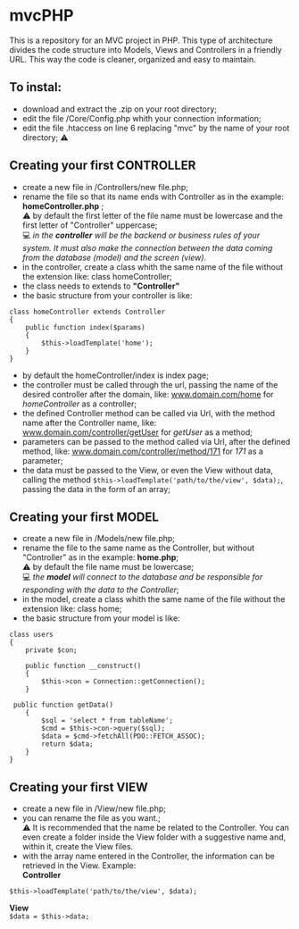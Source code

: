 # mvcPHP
This is a repository for an MVC project in PHP. This type of architecture divides the code structure into Models, Views and Controllers in a friendly URL. This way the code is cleaner, organized and easy to maintain.

## To instal:<br>
- download and extract the .zip on your root directory;<br>
- edit the file /Core/Config.php whith your connection information;<br>
- edit the file .htaccess on line 6 replacing "mvc" by the name of your root directory; :warning:

## Creating your first CONTROLLER
- create a new file in /Controllers/new file.php;
- rename the file so that its name ends with Controller as in the example: __homeController.php__ ;<br>
:warning: by default the first letter of the file name must be lowercase and the first letter of "Controller" uppercase;<br>
:computer: _in the __controller__ will be the backend or business rules of your system. It must also make the connection between the data coming from the database (model) and the screen (view)._
- in the controller, create a class whith the same name of the file without the extension like:  class homeController;
- the class needs to extends to __"Controller"__
- the basic structure from your controller is like: <br>
```
class homeController extends Controller
{
    public function index($params)
    {
        $this->loadTemplate('home');
    }
}
```

- by default the homeController/index is index page;
- the controller must be called through the url, passing the name of the desired controller after the domain, like: www.domain.com/home for _homeController_ as a controller;
- the defined Controller method can be called via Url, with the method name after the Controller name, like: www.domain.com/controller/getUser for _getUser_ as a method;
- parameters can be passed to the method called via Url, after the defined method, like:  www.domain.com/controller/method/171 for _171_ as a parameter;
- the data must be passed to the View, or even the View without data, calling the method ```$this->loadTemplate('path/to/the/view', $data);```, passing the data in the form of an array;
## Creating your first MODEL
- create a new file in /Models/new file.php;
- rename the file to the same name as the Controller, but without "Controller" as in the example: __home.php__;<br>
:warning: by default the file name must be lowercase;<br>
:computer: _the __model__ will connect to the database and be responsible for responding with the data to the Controller_;<br>
- in the model, create a class whith the same name of the file without the extension like:  class home;
- the basic structure from your model is like: <br>
```
class users
{
    private $con;

    public function __construct()
    {
        $this->con = Connection::getConnection();
    }

 public function getData()
    {
        $sql = 'select * from tableName';
        $cmd = $this->con->query($sql);
        $data = $cmd->fetchAll(PDO::FETCH_ASSOC);
        return $data;
    }
}
 ```
 ## Creating your first VIEW
 - create a new file in /View/new file.php;
 - you can rename the file as you want.;<br>
:warning: It is recommended that the name be related to the Controller. You can even create a folder inside the View folder with a suggestive name and, within it, create the View files.<br>
- with the array name entered in the Controller, the information can be retrieved in the View. Example:<br>
__Controller__<br>
```
$this->loadTemplate('path/to/the/view', $data);
```
__View__<br>
```$data = $this->data;```
